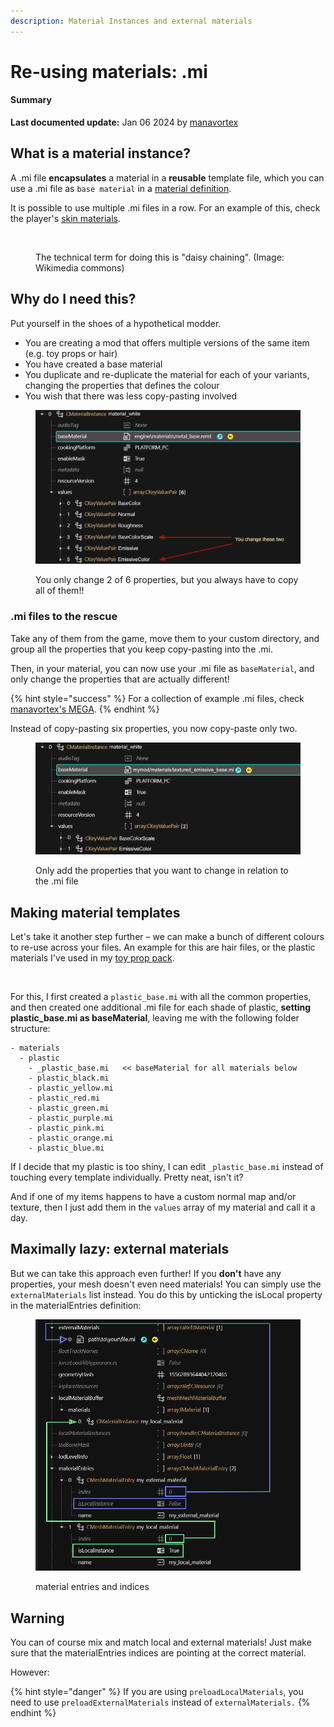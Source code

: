 ```yaml
---
description: Material Instances and external materials
---
```


# Re-using materials: .mi

#### Summary

**Last documented update:** Jan 06 2024 by [manavortex](https://app.gitbook.com/u/NfZBoxGegfUqB33J9HXuCs6PVaC3 "mention")

## What is a material instance?

A .mi file **encapsulates** a material in a **reusable** template file, which you can use a .mi file as `base material` in a [material definition](3d-objects-.mesh-files/#step-3-material-definition).&#x20;

It is possible to use multiple .mi files in a row. For an example of this, check the player's [skin materials](../references-lists-and-overviews/cheat-sheet-head/#skin-tones-by-index).

<figure><img src="https://upload.wikimedia.org/wikipedia/commons/thumb/2/29/Daisy_chain.JPG/1200px-Daisy_chain.JPG" alt=""><figcaption><p>The technical term for doing this is "daisy chaining". (Image: Wikimedia commons)</p></figcaption></figure>

## Why do I need this?

Put yourself in the shoes of a hypothetical modder.

* You are creating a mod that offers multiple versions of the same item (e.g. toy props or hair)&#x20;
* You have created a base material
* You duplicate and re-duplicate the material for each of your variants, changing the properties that defines the colour
* You wish that there was less copy-pasting involved

<figure><img src="../../.gitbook/assets/mi_files_materials_the_problem.png" alt=""><figcaption><p>You only change 2 of 6 properties, but you always have to copy all of them!!</p></figcaption></figure>

### .mi files to the rescue

Take any of them from the game, move them to your custom directory, and group all the properties that you keep copy-pasting into the .mi.&#x20;

Then, in your material, you can now use your .mi file as `baseMaterial`, and only change the properties that are actually different!

{% hint style="success" %}
For a collection of example .mi files, check [manavortex's MEGA](https://mega.nz/folder/KJ8DnBhK#VG0KzRhedBMRRsfd0Cdc0A).
{% endhint %}

Instead of copy-pasting six properties, you now copy-paste only two.

<figure><img src="../../.gitbook/assets/mi_files_the_solution.png" alt=""><figcaption><p>Only add the properties that you want to change in relation to the .mi file</p></figcaption></figure>

## Making material templates

Let's take it another step further – we can make a bunch of different colours to re-use across your files. An example for this are hair files, or the plastic materials I've used in my [toy prop pack](https://www.nexusmods.com/cyberpunk2077/mods/7391).

<figure><img src="https://staticdelivery.nexusmods.com/mods/3333/images/7391/7391-1676065515-1014778223.png" alt=""><figcaption></figcaption></figure>

For this, I first created a `plastic_base.mi` with all the common properties, and then created one additional .mi file for each shade of plastic, **setting plastic\_base.mi as baseMaterial**, leaving me with the following folder structure:

```
- materials
  - plastic
    - _plastic_base.mi   << baseMaterial for all materials below
    - plastic_black.mi
    - plastic_yellow.mi
    - plastic_red.mi
    - plastic_green.mi
    - plastic_purple.mi
    - plastic_pink.mi
    - plastic_orange.mi
    - plastic_blue.mi
```

If I decide that my plastic is too shiny, I can edit `_plastic_base.mi` instead of touching every template individually. Pretty neat, isn't it?

And if one of my items happens to have a custom normal map and/or texture, then I just add them in the `values` array of my material and call it a day.



## Maximally lazy: external materials

But we can take this approach even further! If you **don't** have any properties, your mesh doesn't even need materials! You can simply use the `externalMaterials` list instead. You do this by unticking the isLocal property in the materialEntries definition:

<figure><img src="../../.gitbook/assets/material_indices.png" alt=""><figcaption><p>material entries and indices</p></figcaption></figure>

## Warning

You can of course mix and match local and external materials! Just make sure that the materialEntries indices are pointing at the correct material.&#x20;

However:

{% hint style="danger" %}
If you are using `preloadLocalMaterials`, you need to use `preloadExternalMaterials` instead of `externalMaterials.`
{% endhint %}

